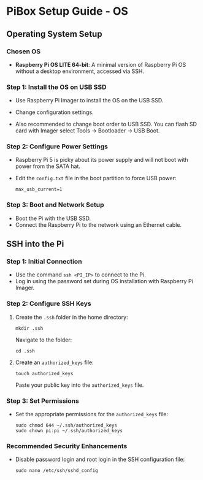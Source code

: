 # PiBox Setup Guide - OS

## Operating System Setup

### Chosen OS

- **Raspberry Pi OS LITE 64-bit**: A minimal version of Raspberry Pi OS without a desktop environment, accessed via SSH.

### Step 1: Install the OS on USB SSD

- Use Raspberry Pi Imager to install the OS on the USB SSD.
- Change configuration settings.

- Also recommended to change boot order to USB SSD. You can flash SD card with Imager select Tools -> Bootloader -> USB Boot.

### Step 2: Configure Power Settings

- Raspberry Pi 5 is picky about its power supply and will not boot with power from the SATA hat.
- Edit the `config.txt` file in the boot partition to force USB power:

  ```
  max_usb_current=1
  ```

### Step 3: Boot and Network Setup

- Boot the Pi with the USB SSD.
- Connect the Raspberry Pi to the network using an Ethernet cable.

## SSH into the Pi

### Step 1: Initial Connection

- Use the command `ssh <PI_IP>` to connect to the Pi.
- Log in using the password set during OS installation with Raspberry Pi Imager.

### Step 2: Configure SSH Keys

1. Create the `.ssh` folder in the home directory:

   ```
   mkdir .ssh
   ```

   Navigate to the folder:

   ```
   cd .ssh
   ```

2. Create an `authorized_keys` file:

   ```
   touch authorized_keys
   ```

   Paste your public key into the `authorized_keys` file.

### Step 3: Set Permissions

- Set the appropriate permissions for the `authorized_keys` file:

  ```
  sudo chmod 644 ~/.ssh/authorized_keys
  sudo chown pi:pi ~/.ssh/authorized_keys
  ```

### Recommended Security Enhancements

- Disable password login and root login in the SSH configuration file:

  ```
  sudo nano /etc/ssh/sshd_config
  ```

